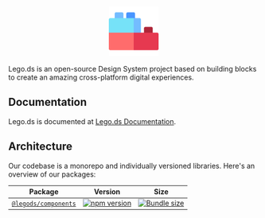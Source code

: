 <p align="center">
  <img src="packages/doc/site/images/lego.png" width="100px" />
</p>

Lego.ds is an open-source Design System project based on building blocks to create an amazing cross-platform digital experiences.

## Documentation

Lego.ds is documented at [Lego.ds Documentation](https://github.com/victormath12/lego-ds).

## Architecture

Our codebase is a monorepo and individually versioned libraries.
Here's an overview of our packages:

| Package | Version | Size |
| - | - | - |
| [`@legods/components`](/packages/yoga) | [![npm version](https://badgen.net/npm/v/@gympass/yoga)](https://www.npmjs.com/package/@gympass/yoga) | [![Bundle size](https://badgen.net/bundlephobia/minzip/@gympass/yoga)](https://bundlephobia.com/result?p=@gympass/yoga) |